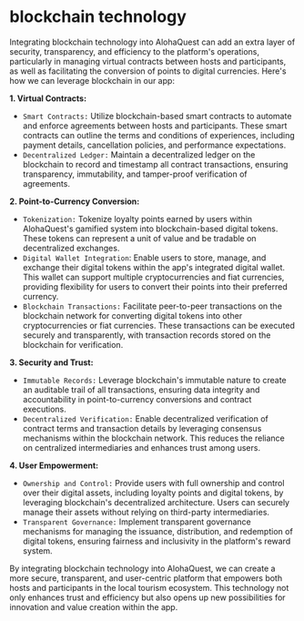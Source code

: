 # blockchain technology

Integrating blockchain technology into AlohaQuest can add an extra layer of security, transparency, and efficiency to the platform's operations, particularly in managing virtual contracts between hosts and participants, as well as facilitating the conversion of points to digital currencies. Here's how we can leverage blockchain in our app:

**1. Virtual Contracts:**

- `Smart Contracts:` Utilize blockchain-based smart contracts to automate and enforce agreements between hosts and participants. These smart contracts can outline the terms and conditions of experiences, including payment details, cancellation policies, and performance expectations.
- `Decentralized Ledger:` Maintain a decentralized ledger on the blockchain to record and timestamp all contract transactions, ensuring transparency, immutability, and tamper-proof verification of agreements.

**2. Point-to-Currency Conversion:**

- `Tokenization:` Tokenize loyalty points earned by users within AlohaQuest's gamified system into blockchain-based digital tokens. These tokens can represent a unit of value and be tradable on decentralized exchanges.
- `Digital Wallet Integration`: Enable users to store, manage, and exchange their digital tokens within the app's integrated digital wallet. This wallet can support multiple cryptocurrencies and fiat currencies, providing flexibility for users to convert their points into their preferred currency.
- `Blockchain Transactions:` Facilitate peer-to-peer transactions on the blockchain network for converting digital tokens into other cryptocurrencies or fiat currencies. These transactions can be executed securely and transparently, with transaction records stored on the blockchain for verification.

**3. Security and Trust:**

- `Immutable Records:` Leverage blockchain's immutable nature to create an auditable trail of all transactions, ensuring data integrity and accountability in point-to-currency conversions and contract executions.
- `Decentralized Verification:` Enable decentralized verification of contract terms and transaction details by leveraging consensus mechanisms within the blockchain network. This reduces the reliance on centralized intermediaries and enhances trust among users.

**4. User Empowerment:**

- `Ownership and Control:` Provide users with full ownership and control over their digital assets, including loyalty points and digital tokens, by leveraging blockchain's decentralized architecture. Users can securely manage their assets without relying on third-party intermediaries.
- `Transparent Governance:` Implement transparent governance mechanisms for managing the issuance, distribution, and redemption of digital tokens, ensuring fairness and inclusivity in the platform's reward system.

By integrating blockchain technology into AlohaQuest, we can create a more secure, transparent, and user-centric platform that empowers both hosts and participants in the local tourism ecosystem. This technology not only enhances trust and efficiency but also opens up new possibilities for innovation and value creation within the app.

